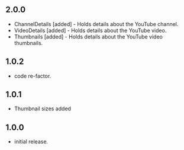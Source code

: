 ## 2.0.0

- ChannelDetails [added] - Holds details about the YouTube channel.
- VideoDetails [added] - Holds details about the YouTube video.
- Thumbnails [added] - Holds details about the YouTube video thumbnails.

## 1.0.2

- code re-factor.

## 1.0.1

- Thumbnail sizes added

## 1.0.0

- initial release.

